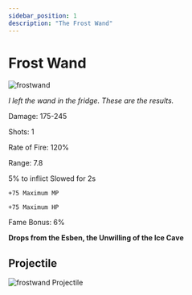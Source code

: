```yaml
---
sidebar_position: 1
description: "The Frost Wand"
---
```


# Frost Wand

![frostwand](https://cdn.discordapp.com/attachments/1187552567295758487/1188055922367533126/Frost_Wand.png?ex=6599224c&is=6586ad4c&hm=2176dbb3d6d11cfdd4b8c42743748c1c652d7fab73b50147ee84e3fcee1a06f9&)

<i>I left the wand in the fridge. These are the results.</i>

Damage: 175-245

Shots: 1

Rate of Fire: 120%

Range: 7.8

5% to inflict Slowed for 2s

    +75 Maximum MP
    
    +75 Maximum HP

Fame Bonus: 6%

**Drops from the Esben, the Unwilling of the Ice Cave**

## Projectile

![frostwand Projectile](https://cdn.discordapp.com/attachments/1160376179996496013/1188055708965539901/normal_ar_blade.gif?ex=6599221a&is=6586ad1a&hm=3d5ce9c91dada8d82c791ddad41fd0c1efdea4b1734ee7006538da632db76cf9&)
